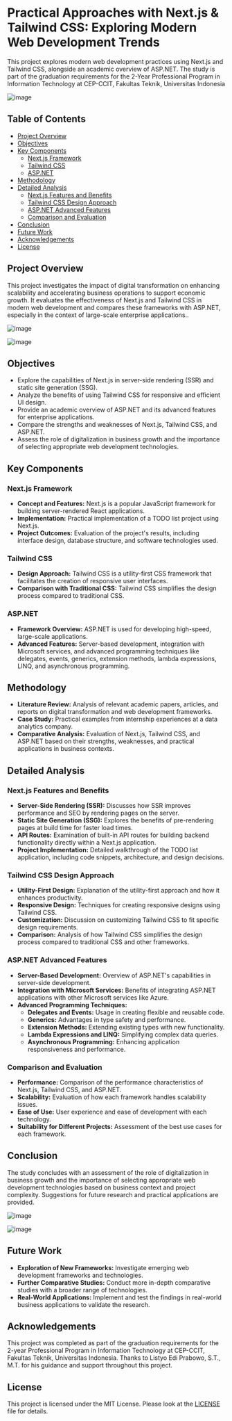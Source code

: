 # Practical Approaches with Next.js & Tailwind CSS: Exploring Modern Web Development Trends

This project explores modern web development practices using Next.js and Tailwind CSS, alongside an academic overview of ASP.NET. The study is part of the graduation requirements for the 2-Year Professional Program in Information Technology at CEP-CCIT, Fakultas Teknik, Universitas Indonesia

![image](https://github.com/Qyuzet/ASP.NET-NextJs-Tailwind-Overview-Paper/assets/93258081/f9c12c17-067d-4cb7-a30f-b3cb14d8e1bc)


## Table of Contents

- [Project Overview](#project-overview)
- [Objectives](#objectives)
- [Key Components](#key-components)
  - [Next.js Framework](#nextjs-framework)
  - [Tailwind CSS](#tailwind-css)
  - [ASP.NET](#aspnet)
- [Methodology](#methodology)
- [Detailed Analysis](#detailed-analysis)
  - [Next.js Features and Benefits](#nextjs-features-and-benefits)
  - [Tailwind CSS Design Approach](#tailwind-css-design-approach)
  - [ASP.NET Advanced Features](#aspnet-advanced-features)
  - [Comparison and Evaluation](#comparison-and-evaluation)
- [Conclusion](#conclusion)
- [Future Work](#future-work)
- [Acknowledgements](#acknowledgements)
- [License](#license)

## Project Overview

This project investigates the impact of digital transformation on enhancing scalability and accelerating business operations to support economic growth. It evaluates the effectiveness of Next.js and Tailwind CSS in modern web development and compares these frameworks with ASP.NET, especially in the context of large-scale enterprise applications..

![image](https://github.com/Qyuzet/ASP.NET-NextJs-Tailwind-Overview-Paper/assets/93258081/a04a26ef-43ed-4e07-850d-deb646a5d921)

![image](https://github.com/Qyuzet/ASP.NET-NextJs-Tailwind-Overview-Paper/assets/93258081/09482705-764f-432c-86c6-619812935210)

## Objectives

- Explore the capabilities of Next.js in server-side rendering (SSR) and static site generation (SSG).
- Analyze the benefits of using Tailwind CSS for responsive and efficient UI design.
- Provide an academic overview of ASP.NET and its advanced features for enterprise applications.
- Compare the strengths and weaknesses of Next.js, Tailwind CSS, and ASP.NET.
- Assess the role of digitalization in business growth and the importance of selecting appropriate web development technologies.

## Key Components

### Next.js Framework

- **Concept and Features:** Next.js is a popular JavaScript framework for building server-rendered React applications.
- **Implementation:** Practical implementation of a TODO list project using Next.js.
- **Project Outcomes:** Evaluation of the project's results, including interface design, database structure, and software technologies used.

### Tailwind CSS

- **Design Approach:** Tailwind CSS is a utility-first CSS framework that facilitates the creation of responsive user interfaces.
- **Comparison with Traditional CSS:** Tailwind CSS simplifies the design process compared to traditional CSS.

### ASP.NET

- **Framework Overview:** ASP.NET is used for developing high-speed, large-scale applications.
- **Advanced Features:** Server-based development, integration with Microsoft services, and advanced programming techniques like delegates, events, generics, extension methods, lambda expressions, LINQ, and asynchronous programming.

## Methodology

- **Literature Review:** Analysis of relevant academic papers, articles, and reports on digital transformation and web development frameworks.
- **Case Study:** Practical examples from internship experiences at a data analytics company.
- **Comparative Analysis:** Evaluation of Next.js, Tailwind CSS, and ASP.NET based on their strengths, weaknesses, and practical applications in business contexts.

## Detailed Analysis

### Next.js Features and Benefits

- **Server-Side Rendering (SSR):** Discusses how SSR improves performance and SEO by rendering pages on the server.
- **Static Site Generation (SSG):** Explores the benefits of pre-rendering pages at build time for faster load times.
- **API Routes:** Examination of built-in API routes for building backend functionality directly within a Next.js application.
- **Project Implementation:** Detailed walkthrough of the TODO list application, including code snippets, architecture, and design decisions.

### Tailwind CSS Design Approach

- **Utility-First Design:** Explanation of the utility-first approach and how it enhances productivity.
- **Responsive Design:** Techniques for creating responsive designs using Tailwind CSS.
- **Customization:** Discussion on customizing Tailwind CSS to fit specific design requirements.
- **Comparison:** Analysis of how Tailwind CSS simplifies the design process compared to traditional CSS and other frameworks.

### ASP.NET Advanced Features

- **Server-Based Development:** Overview of ASP.NET's capabilities in server-side development.
- **Integration with Microsoft Services:** Benefits of integrating ASP.NET applications with other Microsoft services like Azure.
- **Advanced Programming Techniques:**
  - **Delegates and Events:** Usage in creating flexible and reusable code.
  - **Generics:** Advantages in type safety and performance.
  - **Extension Methods:** Extending existing types with new functionality.
  - **Lambda Expressions and LINQ:** Simplifying complex data queries.
  - **Asynchronous Programming:** Enhancing application responsiveness and performance.

### Comparison and Evaluation

- **Performance:** Comparison of the performance characteristics of Next.js, Tailwind CSS, and ASP.NET.
- **Scalability:** Evaluation of how each framework handles scalability issues.
- **Ease of Use:** User experience and ease of development with each technology.
- **Suitability for Different Projects:** Assessment of the best use cases for each framework.

## Conclusion

The study concludes with an assessment of the role of digitalization in business growth and the importance of selecting appropriate web development technologies based on business context and project complexity. Suggestions for future research and practical applications are provided.

![image](https://github.com/Qyuzet/ASP.NET-NextJs-Tailwind-Overview-Paper/assets/93258081/e6498dbc-8bbe-441f-aa09-fbc14775b346)

![image](https://github.com/Qyuzet/ASP.NET-NextJs-Tailwind-Overview-Paper/assets/93258081/146deea8-9f7d-4345-9465-86e6032d7603)


## Future Work

- **Exploration of New Frameworks:** Investigate emerging web development frameworks and technologies.
- **Further Comparative Studies:** Conduct more in-depth comparative studies with a broader range of technologies.
- **Real-World Applications:** Implement and test the findings in real-world business applications to validate the research.

## Acknowledgements

This project was completed as part of the graduation requirements for the 2-year Professional Program in Information Technology at CEP-CCIT, Fakultas Teknik, Universitas Indonesia. Thanks to Listyo Edi Prabowo, S.T., M.T. for his guidance and support throughout this project.

## License

This project is licensed under the MIT License. Please look at the [LICENSE](LICENSE) file for details.
